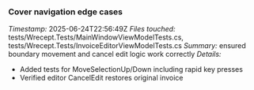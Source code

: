 ### Cover navigation edge cases
*Timestamp:* 2025-06-24T22:56:49Z
*Files touched:* tests/Wrecept.Tests/MainWindowViewModelTests.cs, tests/Wrecept.Tests/InvoiceEditorViewModelTests.cs
*Summary:* ensured boundary movement and cancel edit logic work correctly
*Details:*
- Added tests for MoveSelectionUp/Down including rapid key presses
- Verified editor CancelEdit restores original invoice
